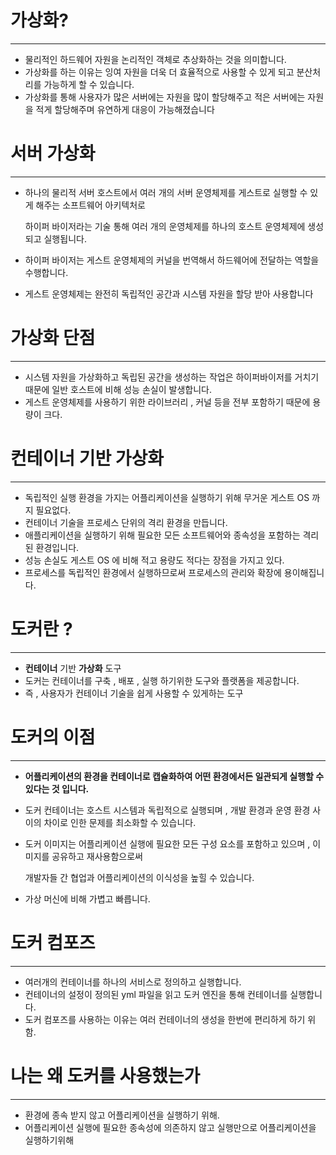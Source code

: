 # 가상화?

---

- 물리적인 하드웨어 자원을 논리적인 객체로 추상화하는 것을 의미합니다.
- 가상화를 하는 이유는 잉여 자원을 더욱 더 효율적으로 사용할 수 있게 되고 분산처리를 가능하게 할 수 있습니다.
- 가상화를 통해 사용자가 많은 서버에는 자원을 많이 할당해주고 적은 서버에는 자원을 적게 할당해주며 유연하게 대응이 가능해졌습니다

# 서버 가상화

---

- 하나의 물리적 서버 호스트에서 여러 개의 서버 운영체제를 게스트로 실행할 수 있게 해주는 소프트웨어 아키텍처로
    
    하이퍼 바이저라는 기술 통해 여러 개의 운영체제를 하나의 호스트 운영체제에 생성되고 실행됩니다.
    
- 하이퍼 바이저는 게스트 운영체제의 커널을 번역해서 하드웨어에 전달하는 역할을 수행합니다.
- 게스트 운영체제는 완전히 독립적인 공간과 시스템 자원을 할당 받아 사용합니다

# 가상화 단점

---

- 시스템 자원을 가상화하고 독립된 공간을 생성하는 작업은 하이퍼바이저를 거치기 때문에 일반 호스트에 비해 성능 손실이 발생합니다.
- 게스트 운영체제를 사용하기 위한 라이브러리 , 커널 등을 전부 포함하기 때문에 용량이 크다.

# 컨테이너 기반 가상화

---

- 독립적인 실행 환경을 가지는 어플리케이션을 실행하기 위해 무거운 게스트 OS 까지 필요없다.
- 컨테이너 기술을 프로세스 단위의 격리 환경을 만듭니다.
- 애플리케이션을 실행하기 위해 필요한 모든 소프트웨어와 종속성을 포함하는 격리된 환경입니다.
- 성능 손실도 게스트 OS 에 비해 적고 용량도 적다는 장점을 가지고 있다.
- 프로세스를 독립적인 환경에서 실행하므로써 프로세스의 관리와 확장에 용이해집니다.

# 도커란 ?

---

- **컨테이너** 기반 **가상화** 도구
- 도커는 컨테이너를 구축 , 배포 , 실행 하기위한 도구와 플랫폼을 제공합니다.
- 즉 , 사용자가 컨테이너 기술을 쉽게 사용할 수 있게하는 도구

# 도커의 이점

---

- **어플리케이션의 환경을 컨테이너로 캡슐화하여 어떤 환경에서든 일관되게 실행할 수 있다는 것 입니다.**
- 도커 컨테이너는 호스트 시스템과 독립적으로 실행되며 , 개발 환경과 운영 환경 사이의 차이로 인한 문제를 최소화할 수 있습니다.
- 도커 이미지는 어플리케이션 실행에 필요한 모든 구성 요소를 포함하고 있으며 , 이미지를 공유하고 재사용함으로써
    
    개발자들 간 협업과 어플리케이션의 이식성을 높힐 수 있습니다.
    
- 가상 머신에 비해 가볍고 빠릅니다.

# 도커 컴포즈

---

- 여러개의 컨테이너를 하나의 서비스로 정의하고 실행합니다.
- 컨테이너의 설정이 정의된 yml 파일을 읽고 도커 엔진을 통해 컨테이너를 실행합니다.
- 도커 컴포즈를 사용하는 이유는 여러 컨테이너의 생성을 한번에 편리하게 하기 위함.

# 나는 왜 도커를 사용했는가

---

- 환경에 종속 받지 않고 어플리케이션을 실행하기 위해.
- 어플리케이션 실행에 필요한 종속성에 의존하지 않고 실행만으로 어플리케이션을 실행하기위해
